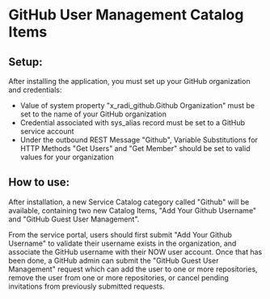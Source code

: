 # GitHub User Management Catalog Items

## Setup:
After installing the application, you must set up your GitHub organization and credentials:
- Value of system property "x_radi_github.Github Organization" must be set to the name of your GitHub organization
- Credential associated with sys_alias record must be set to a GitHub service account
- Under the outbound REST Message "Github", Variable Substitutions for HTTP Methods "Get Users" and "Get Member" should be set to valid values for your organization

## How to use:

After installation, a new Service Catalog category called "Github" will be available, containing two new Catalog Items, "Add Your Github Username" and "GitHub Guest User Management".

From the service portal, users should first submit "Add Your Github Username" to validate their username exists in the organization, and associate the GitHub username with their NOW user account. Once that has been done, a GitHub admin can submit the "GitHub Guest User Management" request which can add the user to one or more repositories, remove the user from one or more repositories, or cancel pending invitations from previously submitted requests.
